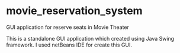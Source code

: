 # movie_reservation_system
GUI application for reserve seats in Movie Theater

This is a standalone GUI application which created using Java Swing framework. I used netBeans IDE for create this GUI.
